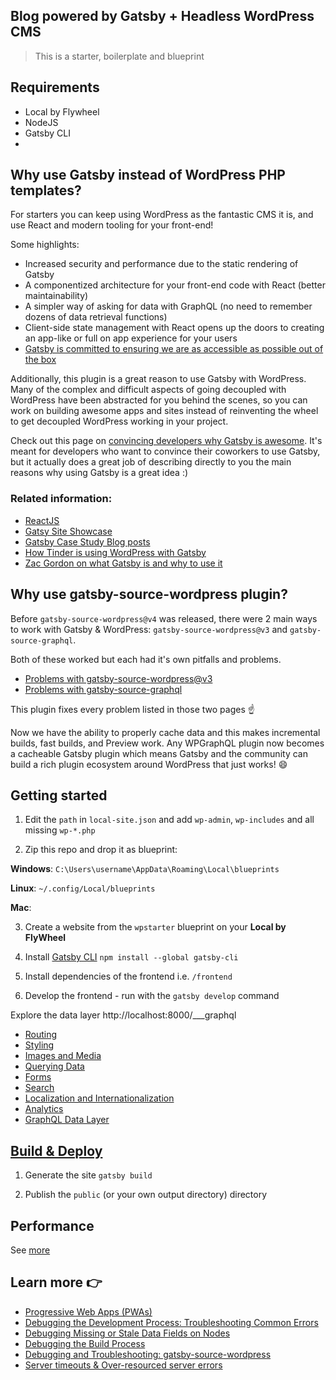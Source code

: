 ## Blog powered by Gatsby + Headless WordPress CMS

> This is a starter, boilerplate and blueprint

## Requirements

- Local by Flywheel
- NodeJS
- Gatsby CLI
-

## Why use Gatsby instead of WordPress PHP templates?

For starters you can keep using WordPress as the fantastic CMS it is, and use React and modern tooling for your front-end!

Some highlights:

- Increased security and performance due to the static rendering of Gatsby
- A componentized architecture for your front-end code with React (better maintainability)
- A simpler way of asking for data with GraphQL (no need to remember dozens of data retrieval functions)
- Client-side state management with React opens up the doors to creating an app-like or full on app experience for your users
- [Gatsby is committed to ensuring we are as accessible as possible out of the box](https://www.gatsbyjs.com/blog/2019-04-18-gatsby-commitment-to-accessibility/)

Additionally, this plugin is a great reason to use Gatsby with WordPress. Many of the complex and difficult aspects of going decoupled with WordPress have been abstracted for you behind the scenes, so you can work on building awesome apps and sites instead of reinventing the wheel to get decoupled WordPress working in your project.

Check out this page on [convincing developers why Gatsby is awesome](https://www.gatsbyjs.com/docs/winning-over-developers/#specific-benefits). It's meant for developers who want to convince their coworkers to use Gatsby, but it actually does a great job of describing directly to you the main reasons why using Gatsby is a great idea :)

### Related information:

- [ReactJS](https://reactjs.org/)
- [Gatsy Site Showcase](https://www.gatsbyjs.com/showcase/)
- [Gatsby Case Study Blog posts](https://www.gatsbyjs.com/blog/tags/case-studies/)
- [How Tinder is using WordPress with Gatsby](https://www.gatsbyjs.com/blog/2020-04-07-la-2020-boss/)
- [Zac Gordon on what Gatsby is and why to use it](https://www.youtube.com/watch?v=GuvAMcsoreI)

## Why use gatsby-source-wordpress plugin?

Before `gatsby-source-wordpress@v4` was released, there were 2 main ways to work with Gatsby & WordPress: `gatsby-source-wordpress@v3` and `gatsby-source-graphql`.

Both of these worked but each had it's own pitfalls and problems.

- [Problems with gatsby-source-wordpress@v3](./problems-with-v3.md)
- [Problems with gatsby-source-graphql](./problems-with-gatsby-source-graphql.md)

This plugin fixes every problem listed in those two pages :point_up:

Now we have the ability to properly cache data and this makes incremental builds, fast builds, and Preview work. Any WPGraphQL plugin now becomes a cacheable Gatsby plugin which means Gatsby and the community can build a rich plugin ecosystem around WordPress that just works! :smile:

## Getting started

1. Edit the `path` in `local-site.json` and add `wp-admin`, `wp-includes` and all missing `wp-*.php`

2. Zip this repo and drop it as blueprint:

**Windows**: `C:\Users\username\AppData\Roaming\Local\blueprints`

**Linux**: `~/.config/Local/blueprints`

**Mac**: 

3. Create a website from the `wpstarter` blueprint on your **Local by FlyWheel**

4. Install [Gatsby CLI](https://www.gatsbyjs.com/docs/reference/gatsby-cli/) `npm install --global gatsby-cli`

5. Install dependencies of the frontend i.e. `/frontend`

6. Develop the frontend - run with the `gatsby develop` command

Explore the data layer http://localhost:8000/___graphql

- [Routing](https://www.gatsbyjs.com/docs/how-to/routing/)
- [Styling](https://www.gatsbyjs.com/docs/how-to/styling/)
- [Images and Media](https://www.gatsbyjs.com/docs/how-to/images-and-media/)
- [Querying Data](https://www.gatsbyjs.com/docs/how-to/querying-data/)
- [Forms](https://www.gatsbyjs.com/docs/how-to/adding-common-features/adding-forms/)
- [Search](https://www.gatsbyjs.com/docs/how-to/adding-common-features/adding-search/)
- [Localization and Internationalization](https://www.gatsbyjs.com/docs/how-to/adding-common-features/localization-i18n/)
- [Analytics](https://www.gatsbyjs.com/docs/how-to/adding-common-features/adding-analytics/)
- [GraphQL Data Layer](https://www.gatsbyjs.com/docs/reference/graphql-data-layer/)


## [Build & Deploy](https://www.gatsbyjs.com/docs/preparing-for-deployment/)

1. Generate the site `gatsby build`

2. Publish the `public` (or your own output directory) directory

## Performance

See [more](https://www.gatsbyjs.com/docs/how-to/performance/)


## Learn more :point_right:

- [Progressive Web Apps (PWAs)](https://www.gatsbyjs.com/docs/progressive-web-app/)
- [Debugging the Development Process: Troubleshooting Common Errors](https://www.gatsbyjs.com/docs/how-to/local-development/troubleshooting-common-errors/)
- [Debugging Missing or Stale Data Fields on Nodes](https://www.gatsbyjs.com/docs/how-to/local-development/debugging-missing-data/)
- [Debugging the Build Process](https://www.gatsbyjs.com/docs/debugging-the-build-process/)
- [Debugging and Troubleshooting: gatsby-source-wordpress](https://github.com/gatsbyjs/gatsby/blob/master/packages/gatsby-source-wordpress/docs/debugging-and-troubleshooting.md)
- [Server timeouts & Over-resourced server errors](https://github.com/gatsbyjs/gatsby/blob/master/packages/gatsby-source-wordpress/docs/hosting.md)

